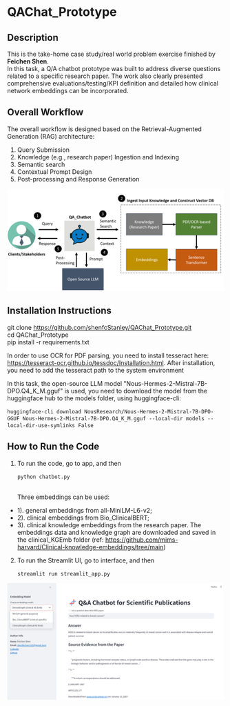 # QAChat_Prototype

## Description
This is the take-home case study/real world problem exercise finished by **Feichen Shen**.  
In this task, a Q/A chatbot prototype was built to address diverse questions related to a specific research paper. The work also clearly presented comprehensive evaluations/testing/KPI definition and detailed how clinical network embeddings can be incorporated.

## Overall Workflow

The overall workflow is designed based on the Retrieval-Augmented Generation (RAG) architecture:
1. Query Submission
2. Knowledge (e.g., research paper) Ingestion and Indexing
3. Semantic search
4. Contextual Prompt Design
5. Post-processing and Response Generation

<img src="imgs/workflow.png" alt="Chatbot Illustration" width="700"/>

## Installation Instructions  

git clone https://github.com/shenfcStanley/QAChat_Prototype.git  
cd QAChat_Prototype  
pip install -r requirements.txt  

In order to use OCR for PDF parsing, you need to install tesseract here: https://tesseract-ocr.github.io/tessdoc/Installation.html. After installation, you need to add the tesseract path to the system environment

In this task, the open-source LLM model "Nous-Hermes-2-Mistral-7B-DPO.Q4_K_M.gguf" is used, you need to download the model from the huggingface hub to the models folder, using huggingface-cli: <pre> ```huggingface-cli download NousResearch/Nous-Hermes-2-Mistral-7B-DPO-GGUF Nous-Hermes-2-Mistral-7B-DPO.Q4_K_M.gguf --local-dir models --local-dir-use-symlinks False``` </pre>

## How to Run the Code

1. To run the code, go to app, and then <pre> ```python chatbot.py``` </pre>  
Three embeddings can be used: 
- 1). general embeddings from all-MiniLM-L6-v2;
- 2). clinical embeddings from Bio_ClinicalBERT;
- 3). clinical knowledge embeddings from the research paper. The embeddings data and knowledge graph are downloaded and saved in the clinical_KGEmb folder (ref: https://github.com/mims-harvard/Clinical-knowledge-embeddings/tree/main)

2. To run the Streamlit UI, go to interface, and then <pre>```streamlit run streamlit_app.py```</pre>
<img src="imgs/webapp.png" alt="Chatbot UI" width="700"/>
